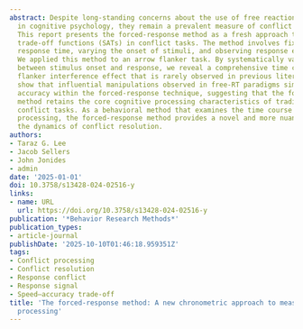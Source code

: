 ```yaml
---
abstract: Despite long-standing concerns about the use of free reaction times (RTs)
  in cognitive psychology, they remain a prevalent measure of conflict resolution.
  This report presents the forced-response method as a fresh approach to examine speed–accuracy
  trade-off functions (SATs) in conflict tasks. The method involves fixing the overall
  response time, varying the onset of stimuli, and observing response expression.
  We applied this method to an arrow flanker task. By systematically varying the time
  between stimulus onset and response, we reveal a comprehensive time course of the
  flanker interference effect that is rarely observed in previous literature. We further
  show that influential manipulations observed in free-RT paradigms similarly affect
  accuracy within the forced-response technique, suggesting that the forced-response
  method retains the core cognitive processing characteristics of traditional free-RT
  conflict tasks. As a behavioral method that examines the time course of cognitive
  processing, the forced-response method provides a novel and more nuanced look into
  the dynamics of conflict resolution.
authors:
- Taraz G. Lee
- Jacob Sellers
- John Jonides
- admin
date: '2025-01-01'
doi: 10.3758/s13428-024-02516-y
links:
- name: URL
  url: https://doi.org/10.3758/s13428-024-02516-y
publication: '*Behavior Research Methods*'
publication_types:
- article-journal
publishDate: '2025-10-10T01:46:18.959351Z'
tags:
- Conflict processing
- Conflict resolution
- Response conflict
- Response signal
- Speed–accuracy trade-off
title: 'The forced-response method: A new chronometric approach to measure conflict
  processing'
---
```

